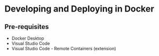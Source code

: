 # Developing and Deploying in Docker

## Pre-requisites

* Docker Desktop
* Visual Studio Code
* Visual Studio Code - Remote Containers (extension)